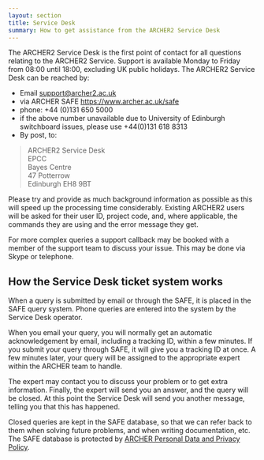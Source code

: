 ```yaml
---
layout: section
title: Service Desk
summary: How to get assistance from the ARCHER2 Service Desk
---
```



The ARCHER2 Service Desk is the first point of contact for all questions relating to the ARCHER2 Service. Support is available Monday to Friday from 08:00 until 18:00, excluding UK public holidays. The ARCHER2 Service Desk can be reached by:

- Email support@archer2.ac.uk
- via ARCHER SAFE https://www.archer.ac.uk/safe
- phone: +44 (0)131 650 5000
- if the above number unavailable due to University of Edinburgh switchboard issues, please use +44(0)131 618 8313
- By post, to:


> ARCHER2 Service Desk  
EPCC  
Bayes Centre  
47 Potterrow  
Edinburgh EH8 9BT


Please try and provide as much background information as possible as this will speed up the processing time considerably. Existing ARCHER2 users will be asked for their user ID, project code, and, where applicable, the commands they are using and the error message they get.

For more complex queries a support callback may be booked with a member of the support team to discuss your issue.  This may be done via Skype or telephone.

## How the Service Desk ticket system works

When a query is submitted by email or through the SAFE, it is placed in the SAFE query system. Phone queries are entered into the system by the Service Desk operator.

When you email your query, you will normally get an automatic acknowledgement by email, including a tracking ID, within a few minutes. If you submit your query through SAFE, it will give you a tracking ID at once. A few minutes later, your query will be assigned to the appropriate expert within the ARCHER team to handle.

The expert may contact you to discuss your problem or to get extra information. Finally, the expert will send you an answer, and the query will be closed. At this point the Service Desk will send you another message, telling you that this has happened.

Closed queries are kept in the SAFE database, so that we can refer back to them when solving future problems, and when writing documentation, etc. The SAFE database is protected by [ARCHER Personal Data and Privacy Policy](../about/policies/privacy.html). 